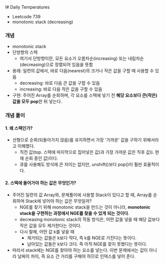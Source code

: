 l# Daily Temperatures

- Leetcode 739
- monotonic stack (decreasing)

### 개념

- monotonic stack
- 단방향의 스택
  - 여기서 단방향이란, 모든 요소가 오름차순(increasing) 또는 내림차순(decreasing)으로 정렬되어 있음을 뜻함
- 용례: 일련의 값에서, 바로 다음(nearest)의 크거나 작은 값을 구할 때 사용할 수 있음
  - decreasing: 바로 다음 큰 값을 구할 수 있음
  - increasing: 바로 다음 작은 값을 구할 수 있음
- 구현: 주어진 Array를 순회하며, 각 요소를 스택에 넣기 전 **해당 요소보다 큰(작은) 값을 모두 pop**한 뒤 넣는다.

### 개념 풀이

#### 1. 왜 스택인가?

- 선형으로 순회(되돌아가지 않음)를 유지하면서 가장 '가까운' 값을 구하기 위해서라고 이해했다.
  - 직전 값(top. 스택에 마지막으로 집어넣은 값)과 가장 가까운 값은 직후 값(i. 현재 순회 중인 값)이다.
  - 큐를 사용해도 방식에 큰 차이는 없지만, unshift()보다 pop()이 훨씬 효율적이다.

#### 2. 스택에 들어가야 하는 값은 무엇인가?

- 주어진 일련의 값 Array와, 문제풀이에 사용할 Stack이 있다고 할 때, Array를 순회하며 Stack에 넣어야 하는 값은 무엇일까?
  - NGE를 찾기 위해 monotonic stack을 만드는 것이 아니라, **monotonic stack을 구현하는 과정에서 NGE를 찾을 수 있게 되는 것이다**.
  - decreasing monotonic stack의 작동 방식은, 어떤 값을 넣을 때 해당 값보다 작은 값을 모두 제거한다는 것이다.
  - 다시 말해, 어떤 값 k를 넣을 때
    - 제거되는 값들은 k보다 작다, 즉 k를 NGE로 가진다는 뜻이다.
    - 남아있는 값들은 k보다 크다. 즉 아직 NGE를 찾지 못했다는 뜻이다.
- 따라서 stack에는 NGE를 찾아야 하는 요소를 넣는다. 이번 문제에서는 값이 아니라 날짜의 차이, 즉 요소 간 거리를 구해야 하므로 인덱스를 넣어 준다.
